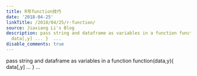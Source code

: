 ```yaml
---
title: R写function技巧
date: '2018-04-25'
linkTitle: /2018/04/25/r-function/
source: Jiaxiang Li's Blog
description: pass string and dataframe as variables in a function function(data,y){
  data[,y] ... }  ...
disable_comments: true
---
```

pass string and dataframe as variables in a function function(data,y){ data[,y] ... }  ...